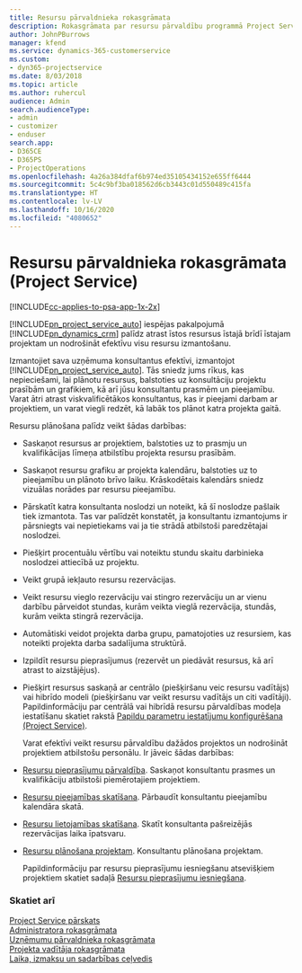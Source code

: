 ```yaml
---
title: Resursu pārvaldnieka rokasgrāmata
description: Rokasgrāmata par resursu pārvaldību programmā Project Service
author: JohnPBurrows
manager: kfend
ms.service: dynamics-365-customerservice
ms.custom:
- dyn365-projectservice
ms.date: 8/03/2018
ms.topic: article
ms.author: ruhercul
audience: Admin
search.audienceType:
- admin
- customizer
- enduser
search.app:
- D365CE
- D365PS
- ProjectOperations
ms.openlocfilehash: 4a26a384dfaf6b974ed35105434152e655ff6444
ms.sourcegitcommit: 5c4c9bf3ba018562d6cb3443c01d550489c415fa
ms.translationtype: HT
ms.contentlocale: lv-LV
ms.lasthandoff: 10/16/2020
ms.locfileid: "4080652"
---
```

# <a name="resource-manager-guide-project-service"></a>Resursu pārvaldnieka rokasgrāmata (Project Service)

[!INCLUDE[cc-applies-to-psa-app-1x-2x](../includes/cc-applies-to-psa-app-1x-2x.md)]

[!INCLUDE[pn_project_service_auto](../includes/pn-project-service-auto.md)] iespējas pakalpojumā [!INCLUDE[pn_dynamics_crm](../includes/pn-dynamics-crm.md)] palīdz atrast īstos resursus īstajā brīdī īstajam projektam un nodrošināt efektīvu visu resursu izmantošanu.  
  
 Izmantojiet sava uzņēmuma konsultantus efektīvi, izmantojot [!INCLUDE[pn_project_service_auto](../includes/pn-project-service-auto.md)]. Tās sniedz jums rīkus, kas nepieciešami, lai plānotu resursus, balstoties uz konsultāciju projektu prasībām un grafikiem, kā arī jūsu konsultantu prasmēm un pieejamību. Varat ātri atrast viskvalificētākos konsultantus, kas ir pieejami darbam ar projektiem, un varat viegli redzēt, kā labāk tos plānot katra projekta gaitā.  
  
 Resursu plānošana palīdz veikt šādas darbības:  
  
- Saskaņot resursus ar projektiem, balstoties uz to prasmju un kvalifikācijas līmeņa atbilstību projekta resursu prasībām.  
  
- Saskaņot resursu grafiku ar projekta kalendāru, balstoties uz to pieejamību un plānoto brīvo laiku. Krāskodētais kalendārs sniedz vizuālas norādes par resursu pieejamību.  
  
- Pārskatīt katra konsultanta noslodzi un noteikt, kā šī noslodze pašlaik tiek izmantota. Tas var palīdzēt konstatēt, ja konsultantu izmantojums ir pārsniegts vai nepietiekams vai ja tie strādā atbilstoši paredzētajai noslodzei.  
  
- Piešķirt procentuālu vērtību vai noteiktu stundu skaitu darbinieka noslodzei attiecībā uz projektu.  
  
- Veikt grupā iekļauto resursu rezervācijas.  
  
- Veikt resursu vieglo rezervāciju vai stingro rezervāciju un ar vienu darbību pārveidot stundas, kurām veikta vieglā rezervācija, stundās, kurām veikta stingrā rezervācija.  
  
- Automātiski veidot projekta darba grupu, pamatojoties uz resursiem, kas noteikti projekta darba sadalījuma struktūrā.  
  
- Izpildīt resursu pieprasījumus (rezervēt un piedāvāt resursus, kā arī atrast to aizstājējus).  
  
- Piešķirt resursus saskaņā ar centrālo (piešķiršanu veic resursu vadītājs) vai hibrīdo modeli (piešķiršanu var veikt resursu vadītājs un citi vadītāji). Papildinformāciju par centrālā vai hibrīdā resursu pārvaldības modeļa iestatīšanu skatiet rakstā [Papildu parametru iestatījumu konfigurēšana (Project Service)](../psa/configure-additional-parameters-settings.md).  
  
  Varat efektīvi veikt resursu pārvaldību dažādos projektos un nodrošināt projektiem atbilstošu personālu. Ir jāveic šādas darbības:  
  
- [Resursu pieprasījumu pārvaldība](../psa/manage-resource-requests.md). Saskaņot konsultantu prasmes un kvalifikāciju atbilstoši piemērotajiem projektiem.  
  
- [Resursu pieejamības skatīšana](../psa/view-resource-availability.md). Pārbaudīt konsultantu pieejamību kalendāra skatā.  
  
- [Resursu lietojamības skatīšana](../psa/view-resource-utilization.md). Skatīt konsultanta pašreizējās rezervācijas laika īpatsvaru.  
  
- [Resursu plānošana projektam](../psa/schedule-resources-project.md). Konsultantu plānošana projektam.  
  
  Papildinformāciju par resursu pieprasījumu iesniegšanu atsevišķiem projektiem skatiet sadaļā [Resursu pieprasījumu iesniegšana](../psa/submit-resource-requests.md).  
  
### <a name="see-also"></a>Skatiet arī  
 [Project Service pārskats](../psa/overview.md)   
 [Administratora rokasgrāmata](../psa/admin-guide.md)   
 [Uzņēmumu pārvaldnieka rokasgrāmata](../psa/account-manager-guide.md)   
 [Projekta vadītāja rokasgrāmata](../psa/project-manager-guide.md)   
 [Laika, izmaksu un sadarbības ceļvedis](../psa/time-expense-collaboration-guide.md)

